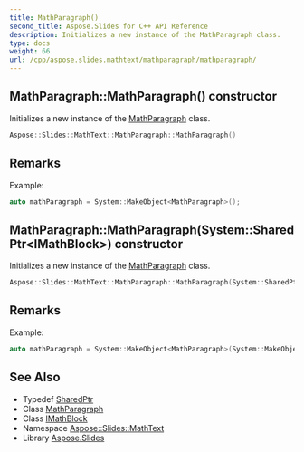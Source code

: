 ```yaml
---
title: MathParagraph()
second_title: Aspose.Slides for C++ API Reference
description: Initializes a new instance of the MathParagraph class.
type: docs
weight: 66
url: /cpp/aspose.slides.mathtext/mathparagraph/mathparagraph/
---
```

## MathParagraph::MathParagraph() constructor


Initializes a new instance of the [MathParagraph](../) class.

```cpp
Aspose::Slides::MathText::MathParagraph::MathParagraph()
```

## Remarks


Example: 
```cpp
auto mathParagraph = System::MakeObject<MathParagraph>();
```

## MathParagraph::MathParagraph(System::SharedPtr\<IMathBlock\>) constructor


Initializes a new instance of the [MathParagraph](../) class.

```cpp
Aspose::Slides::MathText::MathParagraph::MathParagraph(System::SharedPtr<IMathBlock> mathBlock)
```

## Remarks


Example: 
```cpp
auto mathParagraph = System::MakeObject<MathParagraph>(System::MakeObject<MathBlock>());
```

## See Also

* Typedef [SharedPtr](../../system/sharedptr/)
* Class [MathParagraph](./)
* Class [IMathBlock](../imathblock/)
* Namespace [Aspose::Slides::MathText](../)
* Library [Aspose.Slides](../../)